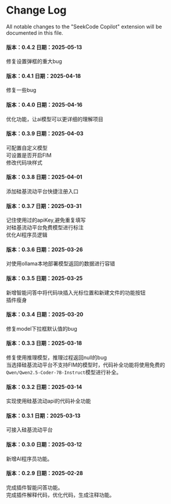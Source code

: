 # Change Log

All notable changes to the "SeekCode Copilot" extension will be documented in this file.

#### 版本：0.4.2 日期：2025-05-13
修复设置弹框的重大bug

#### 版本：0.4.1 日期：2025-04-18
修复一些bug

#### 版本：0.4.0 日期：2025-04-16
优化功能，让ai模型可以更详细的理解项目  

#### 版本：0.3.9 日期：2025-04-03
可配置自定义模型  
可设置是否开启FIM  
修改代码块样式  

#### 版本：0.3.8 日期：2025-04-01
添加硅基流动平台快捷注册入口

#### 版本：0.3.7 日期：2025-03-31
记住使用过的apiKey,避免重复填写  
对硅基流动平台免费模型进行标注  
优化AI程序员逻辑

#### 版本：0.3.6 日期：2025-03-26
对使用ollama本地部署模型返回的数据进行容错

#### 版本：0.3.5 日期：2025-03-25
新增智能问答中将代码块插入光标位置和新建文件的功能按钮  
插件瘦身

#### 版本：0.3.4 日期：2025-03-20
修复model下拉框默认值的bug

#### 版本：0.3.3 日期：2025-03-18
修复使用推理模型，推理过程返回null的bug  
当选择硅基流动平台不支持FIM的模型时，代码补全功能将使用免费的```Qwen/Qwen2.5-Coder-7B-Instruct```模型进行补全。

#### 版本：0.3.2 日期：2025-03-14
实现使用硅基流动api的代码补全功能

#### 版本：0.3.1 日期：2025-03-13
可接入硅基流动平台

#### 版本：0.3.0 日期：2025-03-12
新增AI程序员功能。

#### 版本：0.2.9 日期：2025-02-28

完成插件智能问答功能。  
完成插件解释代码，优化代码，生成注释功能。